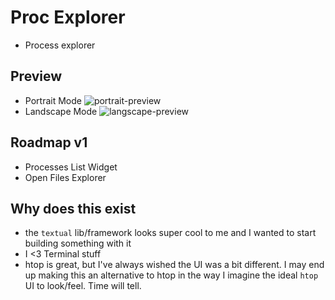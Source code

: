 # Proc Explorer

* Process explorer

## Preview

* Portrait Mode
![portrait-preview](https://i.imgur.com/qhAKt8z.png)
* Landscape Mode
![langscape-preview](https://i.imgur.com/wDNO8ZX.png)

## Roadmap v1

* Processes List Widget
* Open Files Explorer

## Why does this exist

* the `textual` lib/framework looks super cool to me and I wanted to start building something with it
* I <3 Terminal stuff
* htop is great, but I've always wished the UI was a bit different. I may end up making this an alternative to htop in the way I imagine the ideal `htop` UI to look/feel. Time will tell.
